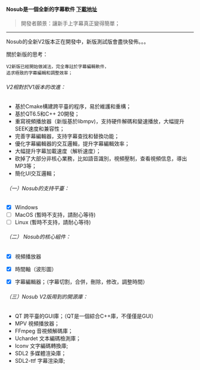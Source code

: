 #### Nosub是一個全新的字幕軟件 [下載地址](https://github.com/patui/Nosub/releases)

>開發者願景：讓新手上字幕真正變得簡單；
---


Nosub的全新V2版本正在開發中，新版測試版會盡快發佈。。。


關於新版的思考：
```
V2新版已經開始做減法，完全專註於字幕編輯軟件，
追求極致的字幕編輯和調整效率；
```


###### V2相對於V1版本的改進：
- 基於Cmake構建跨平臺的程序，易於維護和重構；
- 基於QT6.5和C++ 20開發；
- 重寫視頻播放器（新版基於libmpv)，支持硬件解碼和變速播放，大幅提升SEEK速度和兼容性；
- 完善字幕編輯器，支持字幕查找和替換功能；
- 優化字幕編輯器的交互邏輯，提升字幕編輯效率；
- 大幅提升字幕加載速度（解析速度）；
- 砍掉了大部分非核心業務，比如語音識別，視頻壓制，查看視頻信息，導出MP3等；
- 簡化UI交互邏輯；


###### （一）Nosub的支持平臺：
- [x] Windows
- [ ] MacOS (暫時不支持，請耐心等待)
- [ ] Linux (暫時不支持，請耐心等待)

###### （二） Nosub的核心組件：
- [x] 視頻播放器
- [x] 時間軸（波形圖）
- [x] 字幕編輯器；（字幕切割，合併，刪除，修改，調整時間）


###### （三）Nosub V2版用到的開源庫：
- QT 跨平臺的GUI庫；（QT是一個綜合C++庫，不僅僅是GUI）
- MPV 視頻播放器；
- FFmpeg 音視頻解碼庫；
- Uchardet 文本編碼檢測庫；
- Iconv   文字編碼轉換庫;
- SDL2 多媒體渲染庫；
- SDL2-ttf 字幕渲染庫;
